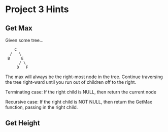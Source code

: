 # Project 3 Hints

## Get Max

Given some tree...

```
    C
  /   \
 B     E
      / \
     D   F
```

The max will always be the right-most node in the tree. Continue traversing the tree right-ward until you run out of children off to the right.

Terminating case: If the right child is NULL, then return the current node

Recursive case: If the right child is NOT NULL, then return the GetMax function, passing in the right child.

## Get Height
